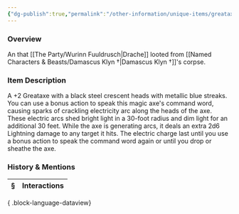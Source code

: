 ```yaml
---
{"dg-publish":true,"permalink":"/other-information/unique-items/greataxe-of-storms/","tags":["dracheitem"],"updated":"2025-08-11T11:53:32.312+01:00"}
---
```


### Overview
An that [[The Party/Wurinn Fuuldrusch\|Drache]] looted from [[Named Characters & Beasts/Damascus Klyn †\|Damascus Klyn †]]'s corpse. 

### Item Description
A +2 Greataxe with a black steel crescent heads with metallic blue streaks. You can use a bonus action to speak this magic axe's command word, causing sparks of crackling electricity arc along the heads of the axe. These electric arcs shed bright light in a 30-foot radius and dim light for an additional 30 feet. While the axe is generating arcs, it deals an extra 2d6 Lightning damage to any target it hits. The electric charge last until you use a bonus action to speak the command word again or until you drop or sheathe the axe.

### History & Mentions
| § | Interactions |
| - | ------------ |

{ .block-language-dataview}